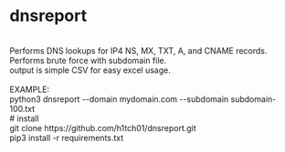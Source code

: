 # dnsreport
<BR>
Performs DNS lookups for IP4 NS, MX, TXT, A, and CNAME records. <BR>
Performs brute force with subdomain file.<BR>
output is simple CSV for easy excel usage.<BR>
<BR>
EXAMPLE:<BR>
python3 dnsreport --domain mydomain.com --subdomain subdomain-100.txt
  <BR>
# install <BR>
    git clone https://github.com/h1tch01/dnsreport.git <BR>
    pip3 install -r requirements.txt
    


